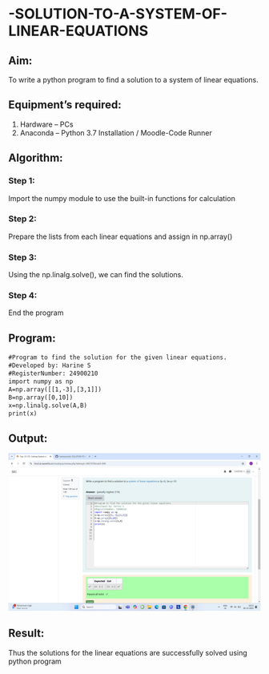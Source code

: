 # -SOLUTION-TO-A-SYSTEM-OF-LINEAR-EQUATIONS
## Aim:
To write a python program to find a solution to a system of linear equations.
## Equipment’s required:
1. 	Hardware – PCs
2. 	Anaconda – Python 3.7 Installation / Moodle-Code Runner
## Algorithm:
### Step 1: 
Import the numpy module to use the built-in functions for calculation
### Step 2: 
Prepare the lists from each linear equations and assign in np.array()
### Step 3: 
Using the np.linalg.solve(), we can find the solutions.
### Step 4: 
End the program
## Program:
    #Program to find the solution for the given linear equations.
    #Developed by: Harine S
    #RegisterNumber: 24900210
    import numpy as np
    A=np.array([[1,-3],[3,1]])
    B=np.array([0,10])
    x=np.linalg.solve(A,B)
    print(x)


## Output: 
![Alt text](<Screenshot (9).png>)
## Result: 
Thus the solutions for the linear equations are successfully solved using python program

